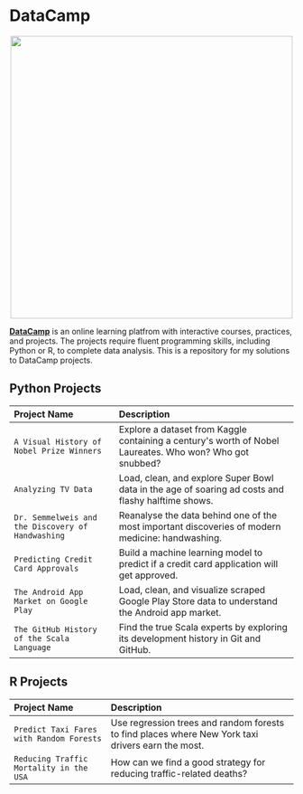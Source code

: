# DataCamp 
<p align="center"> 
<img src="https://cdn.datacamp.com/main-app/assets/brand/logos/DataCamp_Horizontal_RGB-d196011f63ebda76dc5c9772425cf9541b8639af842d5e5476ef10f2460ed1e4.png" width="500">
</p>

[**DataCamp**](https://www.datacamp.com) is an online learning platfrom with interactive courses, practices, and projects. The projects require fluent programming skills, including Python or R, to complete data analysis. This is a repository for my solutions to DataCamp projects.


## Python Projects ##
|Project Name|Description |
|:------|:-----|
|`A Visual History of Nobel Prize Winners`|Explore a dataset from Kaggle containing a century's worth of Nobel Laureates. Who won? Who got snubbed?|
|`Analyzing TV Data`|Load, clean, and explore Super Bowl data in the age of soaring ad costs and flashy halftime shows.|
|`Dr. Semmelweis and the Discovery of Handwashing`|Reanalyse the data behind one of the most important discoveries of modern medicine: handwashing.|
|`Predicting Credit Card Approvals`|Build a machine learning model to predict if a credit card application will get approved.|
|`The Android App Market on Google Play`|Load, clean, and visualize scraped Google Play Store data to understand the Android app market.|
|`The GitHub History of the Scala Language`|Find the true Scala experts by exploring its development history in Git and GitHub.|


## R Projects
|Project Name|Description |
|:------|:-----|
|`Predict Taxi Fares with Random Forests`|Use regression trees and random forests to find places where New York taxi drivers earn the most.|
|`Reducing Traffic Mortality in the USA`|How can we find a good strategy for reducing traffic-related deaths?|

